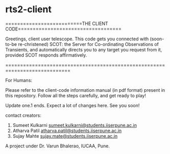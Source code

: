 # rts2-client
==========================THE CLIENT CODE===================================

Greetings, client user telescope. This code gets you connected with (soon-to-be re-christened) SCOT: the Server for Co-ordinating Observations of Transients, and automatically directs you to any target you request from it, provided SCOT responds affirmatively.

============================================================================

For Humans:

Please refer to the client-code information manual (in pdf format) present in this repository. Follow all the steps carefully, and get ready to play!

Update one.1 ends. Expect a lot of changes here. See you soon!

contact creators:
1) Sumeet Kulkarni <sumeet.kulkarni@students.iiserpune.ac.in>
2) Atharva Patil <atharva.patil@students.iiserpune.ac.in>
3) Sujay Mahte <sujay.mate@students.iiserpune.ac.in>

A project under Dr. Varun Bhalerao, IUCAA, Pune.
